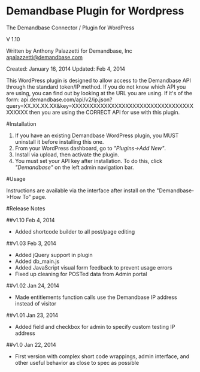 Demandbase Plugin for Wordpress
================

The Demandbase Connector / Plugin for WordPress

V 1.10

Written by Anthony Palazzetti
for Demandbase, Inc
apalazzetti@demandbase.com

Created:    January 16, 2014
Updated:    Feb 4, 2014


This WordPress plugin is designed to allow access to the Demandbase API through the standard token/IP method.
If you do not know which API you are using, you can find out by looking at the URL you are using.
If it's of the form: api.demandbase.com/api/v2/ip.json?query=XX.XX.XX.XX&key=XXXXXXXXXXXXXXXXXXXXXXXXXXXXXXXXXXXXXXXX then you are using the CORRECT API for use with this plugin.

#Installation

1. If you have an existing Demandbase WordPress plugin, you MUST uninstall it before installing this one.
2. From your WordPress dashboard, go to *"Plugins->Add New"*.
3. Install via upload, then activate the plugin.
4. You must set your API key after installation. To do this, click *"Demandbase"* on the left admin navigation bar.

#Usage

Instructions are available via the interface after install on the "Demandbase->How To" page.


#Release Notes

##v1.10
Feb 4, 2014
- Added shortcode builder to all post/page editing

##v1.03
Feb 3, 2014
* Added jQuery support in plugin
* Added db_main.js
* Added JavaScript visual form feedback to prevent usage errors
* Fixed up cleaning for POSTed data from Admin portal

##v1.02
Jan 24, 2014
* Made entitlements function calls use the Demandbase IP address instead of visitor

##v1.01
Jan 23, 2014
* Added field and checkbox for admin to specify custom testing IP address

##v1.0
Jan 22, 2014
* First version with complex short code wrappings, admin interface, and other useful behavior as close to spec as possible